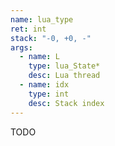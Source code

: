 ```yaml
---
name: lua_type
ret: int
stack: "-0, +0, -"
args:
  - name: L
    type: lua_State*
    desc: Lua thread
  - name: idx
    type: int
    desc: Stack index
---
```


TODO
